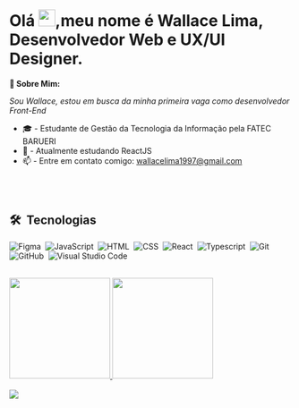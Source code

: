 <h1 align="left">Olá <img src="https://raw.githubusercontent.com/kaueMarques/kaueMarques/master/hi.gif" height="30px">,meu nome é Wallace Lima, Desenvolvedor Web e UX/UI Designer.</h1>

🐺<b> Sobre Mim:</b>

<i>Sou Wallace, estou em busca da minha primeira vaga como desenvolvedor Front-End</i>


- 🎓 - Estudante de Gestão da Tecnologia da Informação pela FATEC BARUERI
- 🌱 - Atualmente estudando ReactJS
- 📫 - Entre em contato comigo: wallacelima1997@gmail.com


<br><br>




  
  ## 🛠 &nbsp;Tecnologias
![Figma](https://img.shields.io/badge/-Figma-05122A?style=flat&logo=figma)&nbsp;
![JavaScript](https://img.shields.io/badge/-JavaScript-05122A?style=flat&logo=javascript)&nbsp;
![HTML](https://img.shields.io/badge/-HTML-05122A?style=flat&logo=HTML5)&nbsp;
![CSS](https://img.shields.io/badge/-CSS-05122A?style=flat&logo=CSS3&logoColor=1572B6)&nbsp;
![React](https://img.shields.io/badge/-React-05122A?style=flat&logo=react)&nbsp;
![Typescript](https://img.shields.io/badge/-TypeScript-05122A?style=flat&logo=typescript)&nbsp;
![Git](https://img.shields.io/badge/-Git-05122A?style=flat&logo=git)&nbsp;
![GitHub](https://img.shields.io/badge/-GitHub-05122A?style=flat&logo=github)&nbsp;
![Visual Studio Code](https://img.shields.io/badge/-Visual%20Studio%20Code-05122A?style=flat&logo=visual-studio-code&logoColor=007ACC)&nbsp;
  
  <br>
  
  
  <div>
  <a href="https://github.com/wallacelima97">
  <img height="180em" src="https://github-readme-stats.vercel.app/api?username=wallacelima97&show_icons=true&theme=dracula&include_all_commits=true&count_private=true"/>
  <img height="180em" src="https://github-readme-stats.vercel.app/api/top-langs/?username=wallacelima97&layout=compact&langs_count=7&theme=dracula"/>
</div>

<br>
<div>
<a href="https://www.linkedin.com/in/wallace-santos-354537136/" target="_blank"><img src="https://img.shields.io/badge/LinkedIn-0077B5?style=for-the-badge&logo=linkedin&logoColor=white" target="blank"></a>
</div>
  
 
 
